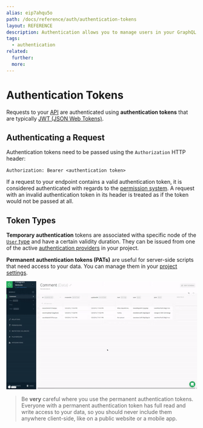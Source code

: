 ```yaml
---
alias: eip7ahqu5o
path: /docs/reference/auth/authentication-tokens
layout: REFERENCE
description: Authentication allows you to manage users in your GraphQL backend. Use authentication providers like Auth0 and Digits out-of-the-box.
tags:
  - authentication
related:
  further:
  more:
---
```


# Authentication Tokens

Requests to your [API]() are authenticated using **authentication tokens** that are typically [JWT (JSON Web Tokens)](https://jwt.io/).

## Authenticating a Request

Authentication tokens need to be passed using the `Authorization` HTTP header:

```plain
Authorization: Bearer <authentication token>
```

If a request to your endpoint contains a valid authentication token, it is considered authenticated with regards to the [permission system](!alias-iegoo0heez). A request with an invalid authentication token in its header is treated as if the token would not be passed at all.

## Token Types

**Temporary authentication** tokens are associated witha  specific node of the [`User` type]() and have a certain validity duration. They can be issued from one of the active [authentication providers]() in your project.

**Permanent authentication tokens (PATs)** are useful for server-side scripts that need access to your data. You can manage them in your [project settings]().

![](./copy-pat.gif?width=400)

> Be **very** careful where you use the permanent authentication tokens. Everyone with a permanent authentication token has full read and write access to your data, so you should never include them anywhere client-side, like on a public website or a mobile app.
